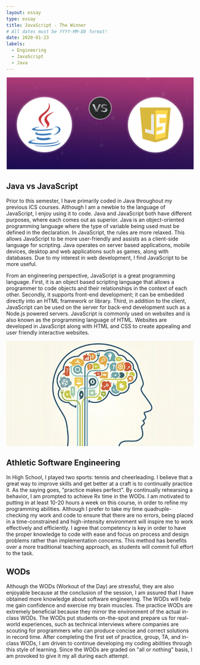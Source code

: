 ```yaml
---
layout: essay
type: essay
title: JavaScript - The Winner
# All dates must be YYYY-MM-DD format!
date: 2020-01-23
labels:
  - Engineering
  - JavaScript
  - Java
---
```


<img class="ui tiny right spaced image" src="../images/js.png">

## Java vs JavaScript

Prior to this semester, I have primarily coded in Java throughout my previous ICS courses. Although I am a newbie to the language of JavaScript, I enjoy using it to code. Java and JavaScript both have different purposes, where each comes out as superior. Java is an object-oriented programming language where the type of variable being used must be defined in the declaration. In JavaScript, the rules are more relaxed. This allows JavaScript to be more user-friendly and assists as a client-side language for scripting. Java operates on server based applications, mobile devices, desktop and web applications such as games, along with databases. Due to my interest in web development, I find JavaScript to be more useful.  

From an engineering perspective, JavaScript is a great programming language. First, it is an object based scripting language that allows a programmer to code objects and their relationships in the context of each other. Secondly, it supports front-end development; it can be embedded directly into an HTML framework or library. Third, in addition to the client, JavaScript can be used on the server for back-end development such as a Node.js powered servers. JavaScript is commonly used on websites and is also known as the programming language of HTML. Websites are developed in JavaScript along with HTML and CSS to create appealing and user friendly interactive websites. 

<img class="ui tiny right spaced image" src="../images/brain.jpg">

## Athletic Software Engineering

In High School, I played two sports: tennis and cheerleading. I believe that a great way to improve skills and get better at a craft is to continually practice it. As the saying goes, "practice makes perfect". By continually rehearsing a behavior, I am prompted to achieve Rx time in the WODs. I am motivated to putting in at least 10-20 hours a week on this course, in order to refine my programming abilities. Although I prefer to take my time quadruple-checking my work and code to ensure that there are no errors, being placed in a time-constrained and high-intensity environment will inspire me to work effectively and efficiently. I agree that competency is key in order to have the proper knowledge to code with ease and focus on process and design problems rather than implementation concerns. This method has benefits over a more traditional teaching approach, as students will commit full effort to the task.

## WODs

Although the WODs (Workout of the Day) are stressful, they are also enjoyable because at the conclusion of the session, I am assured that I have obtained more knowledge about software engineering. The WODs will help me gain confidence and exercise my brain muscles. The practice WODs are extremely beneficial because they mirror the environment of the actual in-class WODs. The WODs put students on-the-spot and prepare us for real-world experiences, such as technical interviews where companies are scouting for programmers who can produce concise and correct solutions in record time. After completing the first set of practice, group, TA, and in-class WODs, I am driven to continue developing my coding abilities through this style of learning. Since the WODs are graded on "all or nothing" basis, I am provoked to give it my all during each attempt.
